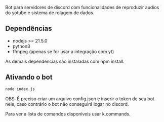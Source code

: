 Bot para servidores de discord com funcionalidades de reproduzir audios do yotube e sistema de rolagem de dados.

## Dependências
 - nodejs >= 21.5.0
 - python3
 - ffmpeg (apenas se for usar a integração com yt)
  
As demais dependencias são instaladas com npm install.

## Ativando o bot
```sh
node index.js
```
OBS: É preciso criar um arquivo config.json e inserir o token de seu bot nele, caso contrário o bot não conseguirá logar no discord.

Para ver a lista de comandos disponíveis usar k.commands.
